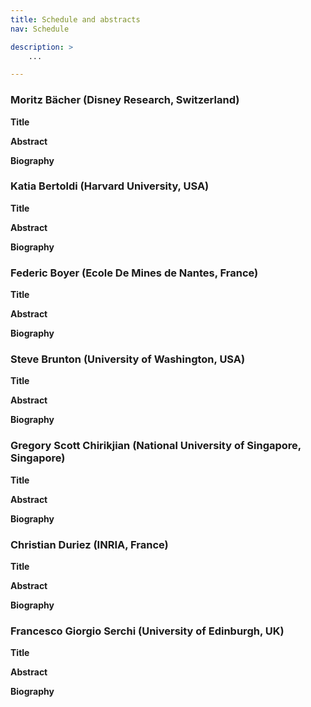```yaml
---
title: Schedule and abstracts
nav: Schedule

description: >
    ...

---
```


### Moritz Bächer (Disney Research, Switzerland)

**Title**

**Abstract**

**Biography**


### Katia Bertoldi (Harvard University, USA)

**Title**

**Abstract**

**Biography**


### Federic Boyer (Ecole De Mines de Nantes, France)

**Title**

**Abstract**

**Biography**


### Steve Brunton (University of Washington, USA)

**Title**

**Abstract**

**Biography**


### Gregory Scott Chirikjian (National University of Singapore, Singapore)

**Title**

**Abstract**

**Biography**


### Christian Duriez (INRIA, France)

**Title**

**Abstract**

**Biography**


### Francesco Giorgio Serchi (University of Edinburgh, UK)

**Title**

**Abstract**

**Biography**
